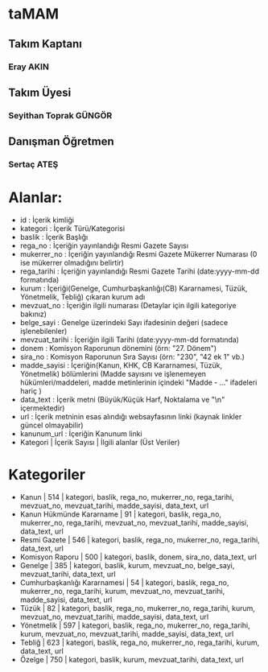 # taMAM

## Takım Kaptanı
### Eray AKIN

## Takım Üyesi
### Seyithan Toprak GÜNGÖR

## Danışman Öğretmen
### Sertaç ATEŞ

# Alanlar:
- id : İçerik kimliği
- kategori : İçerik Türü/Kategorisi
- baslik : İçerik Başlığı
- rega_no : İçeriğin yayınlandığı Resmi Gazete Sayısı
- mukerrer_no : İçeriğin yayınlandığı Resmi Gazete Mükerrer Numarası (0 ise mükerrer olmadığını belirtir)
- rega_tarihi : İçeriğin yayınlandığı Resmi Gazete Tarihi (date:yyyy-mm-dd formatında)
- kurum : İçeriği(Genelge, Cumhurbaşkanlığı(CB) Kararnamesi, Tüzük, Yönetmelik, Tebliğ) çıkaran kurum adı
- mevzuat_no : İçeriğin ilgili numarası (Detaylar için ilgili kategoriye bakınız)
- belge_sayi : Genelge üzerindeki Sayı ifadesinin değeri (sadece işlenebilenler)
- mevzuat_tarihi : İçeriğin ilgili Tarihi (date:yyyy-mm-dd formatında)
- donem : Komisyon Raporunun dönemini (örn: "27. Dönem")
- sira_no : Komisyon Raporunun Sıra Sayısı (örn: "230", "42 ek 1" vb.)
- madde_sayisi : İçeriğin(Kanun, KHK, CB Kararnamesi, Tüzük, Yönetmelik) bölümlerini (Madde sayısını ve işlenemeyen hükümleri/maddeleri, madde metinlerinin içindeki "Madde - ..." ifadeleri hariç )
- data_text : İçerik metni (Büyük/Küçük Harf, Noktalama ve "\n" içermektedir)
- url : İçerik metninin esas alındığı websayfasının linki (kaynak linkler güncel olmayabilir)
- kanunum_url : İçeriğin Kanunum linki
- Kategori | İçerik Sayısı | İlgili alanlar (Üst Veriler)

# Kategoriler
- Kanun | 514 | kategori, baslik, rega_no, mukerrer_no, rega_tarihi, mevzuat_no, mevzuat_tarihi, madde_sayisi, data_text, url
- Kanun Hükmünde Kararname | 91 | kategori, baslik, rega_no, mukerrer_no, rega_tarihi, mevzuat_no, mevzuat_tarihi, madde_sayisi, data_text, url
- Resmi Gazete | 546 | kategori, baslik, rega_no, mukerrer_no, rega_tarihi, data_text, url
- Komisyon Raporu | 500 | kategori, baslik, donem, sira_no, data_text, url
- Genelge | 385 | kategori, baslik, kurum, mevzuat_no, belge_sayi, mevzuat_tarihi, data_text, url
- Cumhurbaşkanlığı Kararnamesi | 54 | kategori, baslik, rega_no, mukerrer_no, rega_tarihi, kurum, mevzuat_no, mevzuat_tarihi, madde_sayisi, data_text, url
- Tüzük | 82 | kategori, baslik, rega_no, mukerrer_no, rega_tarihi, kurum, mevzuat_no, mevzuat_tarihi, madde_sayisi, data_text, url
- Yönetmelik | 597 | kategori, baslik, rega_no, mukerrer_no, rega_tarihi, kurum, mevzuat_no, mevzuat_tarihi, madde_sayisi, data_text, url
- Tebliğ | 623 | kategori, baslik, rega_no, mukerrer_no, rega_tarihi, kurum, data_text, url
- Özelge | 750 | kategori, baslik, kurum, mevzuat_tarihi, data_text, url
